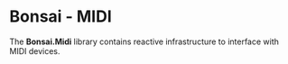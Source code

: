 # Bonsai - MIDI

The **Bonsai.Midi** library contains reactive infrastructure to interface with MIDI devices.